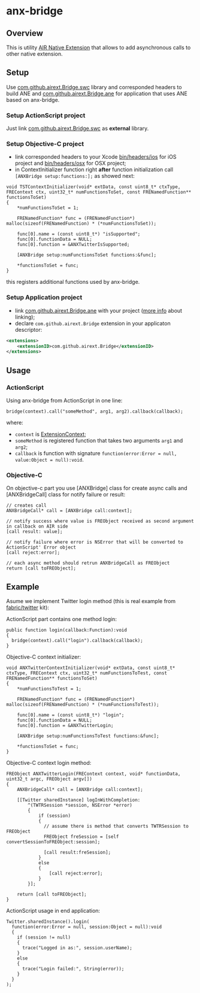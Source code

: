 # anx-bridge

## Overview
This is utility [AIR Native Extension](http://www.adobe.com/devnet/air/native-extensions-for-air.html) that allows to add asynchronous calls to other native extension.

## Setup
Use [com.github.airext.Bridge.swc](https://github.com/airext/anx-bridge/blob/master/bin/com.github.airext.Bridge.swc) library and corresponded headers to build ANE and [com.github.airext.Bridge.ane](https://github.com/airext/anx-bridge/blob/master/bin/com.github.airext.Bridge.ane) for application that uses ANE based on anx-bridge.

### Setup ActionScript project
Just link [com.github.airext.Bridge.swc](https://github.com/airext/anx-bridge/blob/master/bin/anx-bridge.swc) as **external** library.

### Setup Objective-C project
* link corresponded headers to your Xcode [bin/headers/ios](https://github.com/airext/anx-bridge/blob/master/bin/include/ios) for iOS project and [bin/headers/osx](https://github.com/airext/anx-bridge/blob/master/bin/include/osx) for OSX project;
* in ContextInitializer function right **after** function initialization call `[ANXBridge setup:functions:];` as showed next:
```objc
void TSTContextInitializer(void* extData, const uint8_t* ctxType, FREContext ctx, uint32_t* numFunctionsToSet, const FRENamedFunction** functionsToSet)
{
    *numFunctionsToSet = 1;
    
    FRENamedFunction* func = (FRENamedFunction*) malloc(sizeof(FRENamedFunction) * (*numFunctionsToSet));
    
    func[0].name = (const uint8_t*) "isSupported";
    func[0].functionData = NULL;
    func[0].function = &ANXTwitterIsSupported;
    
    [ANXBridge setup:numFunctionsToSet functions:&func];

    *functionsToSet = func;
}
```
this registers additional functions used by anx-bridge.

### Setup Application project
* link [com.github.airext.Bridge.ane](https://github.com/airext/anx-bridge/blob/master/bin/com.github.airext.Bridge.ane) with your project ([more info](http://help.adobe.com/en_US/air/build/WS597e5dadb9cc1e0253f7d2fc1311b491071-8000.html) about linking);
* declare `com.github.airext.Bridge` extension in your applicaton descriptor:
```xml
<extensions> 
    <extensionID>com.github.airext.Bridge</extensionID>
</extensions>
```

## Usage

### ActionScript
Using anx-bridge from ActionScript in one line:
```as3
bridge(context).call("someMethod", arg1, arg2).callback(callback);
```
where:
* `context` is [ExtensionContext](http://help.adobe.com/en_US/FlashPlatform/reference/actionscript/3/flash/external/ExtensionContext.html);
* `someMethod` is registered function that takes two arguments `arg1` and `arg2`;
* `callback` is function with signature `function(error:Error = null, value:Object = null):void`.

### Objective-C
On objective-c part you use [ANXBridge] class for create async calls and [ANXBridgeCall] class for notify failure or result:
```objc
// creates call
ANXBridgeCall* call = [ANXBridge call:context];

// notify success where value is FREObject received as second argument in callback on AIR side
[call result: value];

// notify failure where error is NSError that will be converted to ActionScript' Error object
[call reject:error];

// each async method should retrun ANXBridgeCall as FREObject
return [call toFREObject];
```

## Example
Asume we implement Twitter login method (this is real example from [fabric/twitter](https://github.com/airext/fabric/tree/master/twitter) kit):

ActionScript part contains one method login:
```as3
public function login(callback:Function):void
{
  bridge(context).call("login").callback(callback);
}
```

Objective-C context initializer:
```objc
void ANXTwitterContextInitializer(void* extData, const uint8_t* ctxType, FREContext ctx, uint32_t* numFunctionsToTest, const FRENamedFunction** functionsToSet)
{
    *numFunctionsToTest = 1;
    
    FRENamedFunction* func = (FRENamedFunction*) malloc(sizeof(FRENamedFunction) * (*numFunctionsToTest));
    
    func[0].name = (const uint8_t*) "login";
    func[0].functionData = NULL;
    func[0].function = &ANXTwitterLogin;
    
    [ANXBridge setup:numFunctionsToTest functions:&func];

    *functionsToSet = func;
}
```

Objective-C context login method:
```objc
FREObject ANXTwitterLogin(FREContext context, void* functionData, uint32_t argc, FREObject argv[])
{
    ANXBridgeCall* call = [ANXBridge call:context];
    
    [[Twitter sharedInstance] logInWithCompletion:
        ^(TWTRSession *session, NSError *error)
        {
            if (session)
            {
              // assume there is method that converts TWTRSession to FREObject
              FREObject freSession = [self convertSessionToFREObject:session];
            
              [call result:freSession];
            }
            else
            {
                [call reject:error];
            }
        }];
    
    return [call toFREObject];
}
```

ActionScript usage in end application:
```as3
Twitter.sharedInstance().login(
  function(error:Error = null, session:Object = null):void
  {
    if (session != null)
    {
      trace("Logged in as:", session.userName);
    }
    else
    {
      trace("Login failed:", String(error));
    }
  }
);
```
